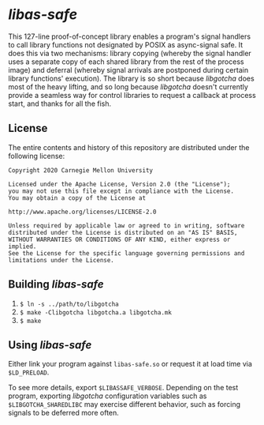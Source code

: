 _libas-safe_
============
This 127-line proof-of-concept library enables a program's signal handlers to call library functions
not designated by POSIX as async-signal safe.  It does this via two mechanisms: library copying
(whereby the signal handler uses a separate copy of each shared library from the rest of the process
image) and deferral (whereby signal arrivals are postponed during certain library functions'
execution).  The library is so short because _libgotcha_ does most of the heavy lifting, and so long
because _libgotcha_ doesn't currently provide a seamless way for control libraries to request a
callback at process start, and thanks for all the fish.

License
-------
The entire contents and history of this repository are distributed under the following license:
```
Copyright 2020 Carnegie Mellon University

Licensed under the Apache License, Version 2.0 (the "License");
you may not use this file except in compliance with the License.
You may obtain a copy of the License at

http://www.apache.org/licenses/LICENSE-2.0

Unless required by applicable law or agreed to in writing, software
distributed under the License is distributed on an "AS IS" BASIS,
WITHOUT WARRANTIES OR CONDITIONS OF ANY KIND, either express or implied.
See the License for the specific language governing permissions and
limitations under the License.
```

Building _libas-safe_
---------------------
 1. `$ ln -s ../path/to/libgotcha`
 1. `$ make -Clibgotcha libgotcha.a libgotcha.mk`
 1. `$ make`

Using _libas-safe_
------------------
Either link your program against `libas-safe.so` or request it at load time via `$LD_PRELOAD`.

To see more details, export `$LIBASSAFE_VERBOSE`.  Depending on the test program, exporting
_libgotcha_ configuration variables such as `$LIBGOTCHA_SHAREDLIBC` may exercise different
behavior, such as forcing signals to be deferred more often.
